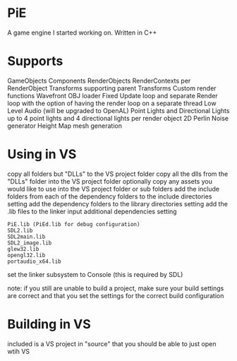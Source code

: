 # PiE
A game engine I started working on.
Written in C++

# Supports
GameObjects
Components
RenderObjects
RenderContexts per RenderObject
Transforms supporting parent Transforms
Custom render functions
Wavefront OBJ loader
Fixed Update loop and separate Render loop with the option of having the render loop on a separate thread
Low Level Audio (will be upgraded to OpenAL)
Point Lights and Directional Lights
up to 4 point lights and 4 directional lights per render object
2D Perlin Noise generator
Height Map mesh generation
# Using in VS
copy all folders but "DLLs" to the VS project folder
copy all the dlls from the "DLLs" folder into the VS project folder
optionally copy any assets you would like to use into the VS project folder or sub folders
add the include folders from each of the dependency folders to the include directories setting
add the dependency folders to the library directories setting
add the .lib files to the linker input additional dependencies setting

    PiE.lib (PiEd.lib for debug configuration)
    SDL2.lib
    SDL2main.lib
    SDL2_image.lib
    glew32.lib
    opengl32.lib
    portaudio_x64.lib
    
set the linker subsystem to Console (this is required by SDL)

note: if you still are unable to build a project, make sure your build settings are correct and that you set the settings for the correct build configuration

# Building in VS
included is a VS project in "source" that you should be able to just open wtih VS
